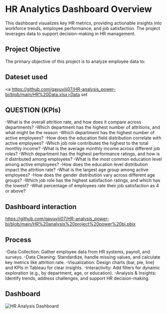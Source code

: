 # HR Analytics Dashboard Overview
This dashboard visualizes key HR metrics, providing actionable insights into workforce trends, employee performance, and job satisfaction. The project leverages data to support decision-making in HR management.



## Project Objective
The primary objective of this project is to analyze employee data to:
## Dateset used 
<a https://github.com/gayuviji07/HR-analysis_power-bi/blob/main/HR%20Data.xlsx>Data set</a>

## QUESTION (KPIs)

-What is the overall attrition rate, and how does it compare across departments?
-Which department has the highest number of attritions, and what might be the reason
-Which department has the highest number of active employees?
-How does the education field distribution correlate with active employees?
-Which job role contributes the highest to the total monthly income?
-What is the average monthly income across different job roles?
-Which department has the highest performance ratings, and how is it distributed among employees?
-What is the most common education level among active employees?
-How does the education level distribution impact the attrition rate?
-What is the largest age group among active employees?
-How does the gender distribution vary across different age groups?
-Which job role has the highest satisfaction ratings, and which has the lowest?
-What percentage of employees rate their job satisfaction as 4 or above?

## Dashboard interaction
https://github.com/gayuviji07/HR-analysis_power-bi/blob/main/HR%20analysis%20project%20power%20bi.pbix

## Process
-Data Collection: Gather employee data from HR systems, payroll, and surveys.
-Data Cleaning: Standardize, handle missing values, and calculate key metrics like attrition rate.
-Visualization: Design charts (bar, pie, line) and KPIs in Tableau for clear insights.
-Interactivity: Add filters for dynamic exploration (e.g., by department, age, or education).
-Analysis & Insights: Identify trends, address challenges, and support HR decision-making.

## Dashboard 
![HR Analysis Dashboard](https://github.com/user-attachments/assets/6f8f12e3-cef8-4096-8f8c-b03eb1ba0853)

